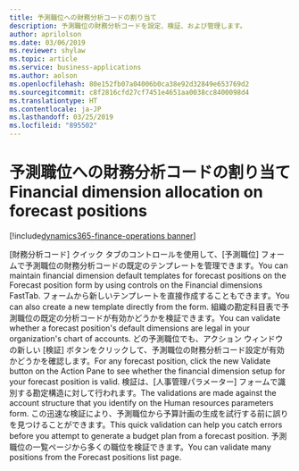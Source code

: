 ```yaml
---
title: 予測職位への財務分析コードの割り当て
description: 予測職位の財務分析コードを設定、検証、および管理します。
author: aprilolson
ms.date: 03/06/2019
ms.reviewer: shylaw
ms.topic: article
ms.service: business-applications
ms.author: aolson
ms.openlocfilehash: 80e152fb07a04006b0ca38e92d32849e653769d2
ms.sourcegitcommit: c8f2816cfd27cf7451e4651aa0038cc8400098d4
ms.translationtype: HT
ms.contentlocale: ja-JP
ms.lasthandoff: 03/25/2019
ms.locfileid: "895502"
---
```

# <a name="financial-dimension-allocation-on-forecast-positions"></a><span data-ttu-id="9040d-103">予測職位への財務分析コードの割り当て</span><span class="sxs-lookup"><span data-stu-id="9040d-103">Financial dimension allocation on forecast positions</span></span> 
[!include[dynamics365-finance-operations banner](../includes/dynamics365-finance-operations.md)]

<span data-ttu-id="9040d-104">[財務分析コード] クイック タブのコントロールを使用して、[予測職位] フォームで予測職位の財務分析コードの既定のテンプレートを管理できます。</span><span class="sxs-lookup"><span data-stu-id="9040d-104">You can maintain financial dimension default templates for forecast positions on the Forecast position form by using controls on the Financial dimensions FastTab.</span></span> <span data-ttu-id="9040d-105">フォームから新しいテンプレートを直接作成することもできます。</span><span class="sxs-lookup"><span data-stu-id="9040d-105">You can also create a new template directly from the form.</span></span> <span data-ttu-id="9040d-106">組織の勘定科目表で予測職位の既定の分析コードが有効かどうかを検証できます。</span><span class="sxs-lookup"><span data-stu-id="9040d-106">You can validate whether a forecast position's default dimensions are legal in your organization's chart of accounts.</span></span> <span data-ttu-id="9040d-107">どの予測職位でも、アクション ウィンドウの新しい [検証] ボタンをクリックして、予測職位の財務分析コード設定が有効かどうかを確認します。</span><span class="sxs-lookup"><span data-stu-id="9040d-107">For any forecast position, click the new Validate button on the Action Pane to see whether the financial dimension setup for your forecast position is valid.</span></span> <span data-ttu-id="9040d-108">検証は、[人事管理パラメーター] フォームで識別する勘定構造に対して行われます。</span><span class="sxs-lookup"><span data-stu-id="9040d-108">The validations are made against the account structure that you identify on the Human resources parameters form.</span></span> <span data-ttu-id="9040d-109">この迅速な検証により、予測職位から予算計画の生成を試行する前に誤りを見つけることができます。</span><span class="sxs-lookup"><span data-stu-id="9040d-109">This quick validation can help you catch errors before you attempt to generate a budget plan from a forecast position.</span></span> <span data-ttu-id="9040d-110">予測職位の一覧ページから多くの職位を検証できます。</span><span class="sxs-lookup"><span data-stu-id="9040d-110">You can validate many positions from the Forecast positions list page.</span></span>

